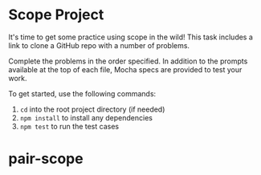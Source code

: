 # Scope Project

It's time to get some practice using scope in the wild! This task includes a
link to clone a GitHub repo with a number of problems.

Complete the problems in the order specified. In addition to the prompts
available at the top of each file, Mocha specs are provided to test your work.

To get started, use the following commands:

1. `cd` into the root project directory (if needed)
2. `npm install` to install any dependencies
3. `npm test` to run the test cases
# pair-scope
